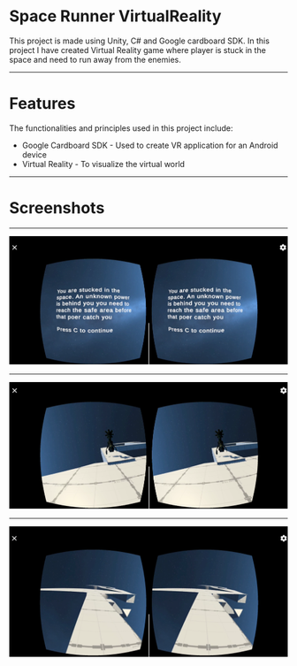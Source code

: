 # Space Runner VirtualReality
This project is made using Unity, C# and Google cardboard SDK.
In this project I have created Virtual Reality game where player is stuck in the space and need to run away from the enemies.
___
# Features
The functionalities and principles used in this project include:
* Google Cardboard SDK - Used to create VR application for an Android device
* Virtual Reality - To visualize the virtual world
___
# Screenshots
___
![screenshot](/Screenshots/R1.png)
___
![screenshot](/Screenshots/VR2.png)
___
![screenshot](/Screenshots/VR3.png)




